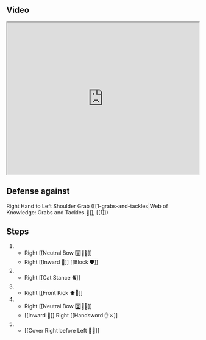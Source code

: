 ## Video

<iframe src="https://www.youtube.com/embed/IXZ6kr4VHQw?start=46&end=62" width="100%" height="400"></iframe>

## Defense against

Right Hand to Left Shoulder Grab ([[1-grabs-and-tackles|Web of Knowledge: Grabs and Tackles 🤝]], [[1]])

## Steps

1.  - Right [[Neutral Bow 0️⃣🧍‍♂️]]
    - Right [[Inward 🔽]] [[Block 🛡️]]
2.  - Right [[Cat Stance 🐈]]
3.  - Right [[Front Kick ⬆️🦵]]
4.  - Right [[Neutral Bow 0️⃣🧍‍♂️]]
    - [[Inward 🔽]] Right [[Handsword ✋⚔️]]
5.  - [[Cover Right before Left 🦶🔄]]
